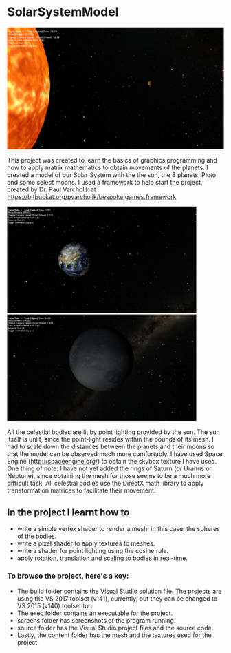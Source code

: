 # SolarSystemModel
![alt tag](screens/ViewByTheSun.png)

This project was created to learn the basics of graphics programming and how to apply matrix mathematics to obtain movements of the planets.
I created a model of our Solar System with the the sun, the 8 planets, Pluto and some select moons. I used a framework to help start the project, created by Dr. Paul Varcholik at https://bitbucket.org/pvarcholik/bespoke.games.framework

<img src="screens/Earth.png" width="440"/> <img src="screens/Pluto.png" width="440"/> 

All the celestial bodies are lit by point lighting provided by the sun. The sun itself is unlit, since the point-light resides within the bounds of its mesh. I had to scale down the distances between the planets and their moons so that the model can be observed much more comfortably. I have used Space Engine (http://spaceengine.org/) to obtain the skybox texture I have used. One thing of note: I have not yet added the rings of Saturn (or Uranus or Neptune), since obtaining the mesh for those seems to be a much more difficult task.
All celestial bodies use the DirectX math library to apply transformation matrices to facilitate their movement.

## In the project I learnt how to
- write a simple vertex shader to render a mesh; in this case, the spheres of the bodies.
- write a pixel shader to apply textures to meshes.
- write a shader for point lighting using the cosine rule.
- apply rotation, translation and scaling to bodies in real-time.

### To browse the project, here's a key:
- The build folder contains the Visual Studio solution file. The projects are using the VS 2017 toolset (v141), currently, but they can be changed to VS 2015 (v140) toolset too.
- The exec folder contains an executable for the project.
- screens folder has screenshots of the program running.
- source folder has the Visual Studio project files and the source code.
- Lastly, the content folder has the mesh and the textures used for the project.
